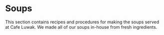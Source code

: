 # Soups

This section contains recipes and procedures for making the soups served at Cafe Luwak. We made all of our soups in-house from fresh ingredients. 

